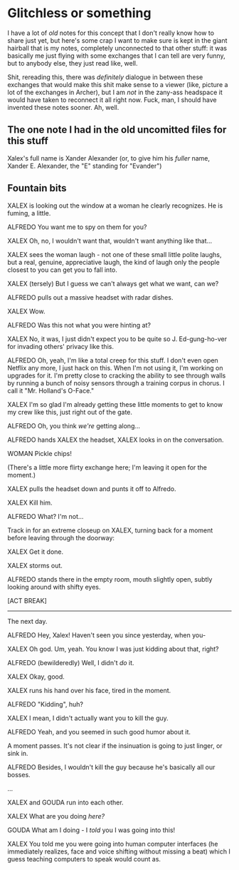# Glitchless or something

I have a lot of *old* notes for this concept that I don't really know how to share just yet, but here's some crap I want to make sure is kept in the giant hairball that is my notes, completely unconnected to that other stuff: it was basically me just flying with some exchanges that I can tell are very funny, but to anybody else, they just read like, well.

Shit, rereading this, there was *definitely* dialogue in between these exchanges that would make this shit make sense to a viewer (like, picture a lot of the exchanges in Archer), but I am *not* in the zany-ass headspace it would have taken to reconnect it all right now. Fuck, man, I should have invented these notes sooner. Ah, well.

## The one note I had in the old uncomitted files for this stuff

Xalex's full name is Xander Alexander (or, to give him his *fuller* name, Xander E. Alexander, the "E" standing for "Evander")

## Fountain bits

XALEX is looking out the window at a woman he clearly recognizes. He is fuming, a little.

ALFREDO
You want me to spy on them for you?

XALEX
Oh, no, I wouldn't want that, wouldn't want anything like that...

XALEX sees the woman laugh - not one of these small little polite laughs, but a real, genuine, appreciative laugh, the kind of laugh only the people closest to you can get you to fall into.

XALEX
(tersely) But I guess we can't always get what we want, can we?

ALFREDO pulls out a massive headset with radar dishes.

XALEX
Wow.

ALFREDO
Was this not what you were hinting at?

XALEX
No, it was, I just didn't expect you to be quite so J. Ed-gung-ho-ver for invading others' privacy like this.

ALFREDO
Oh, yeah, I'm like a total creep for this stuff. I don't even open Netflix any more, I just hack on this. When I'm not using it, I'm working on upgrades for it. I'm pretty close to cracking the ability to see through walls by running a bunch of noisy sensors through a training corpus in chorus. I call it "Mr. Holland's O-Face."

XALEX
I'm so glad I'm already getting these little moments to get to know my crew like this, just right out of the gate.

ALFREDO
Oh, you think *we're* getting along...

ALFREDO hands XALEX the headset, XALEX looks in on the conversation.

WOMAN
Pickle chips!

(There's a little more flirty exchange here; I'm leaving it open for the moment.)

XALEX pulls the headset down and punts it off to Alfredo.

XALEX
Kill him.

ALFREDO
What? I'm not...

Track in for an extreme closeup on XALEX, turning back for a moment before leaving through the doorway:

XALEX
Get it done.

XALEX storms out.

ALFREDO stands there in the empty room, mouth slightly open, subtly looking around with shifty eyes.

[ACT BREAK]

---

The next day.

ALFREDO
Hey, Xalex! Haven't seen you since yesterday, when you-

XALEX
Oh god. Um, yeah. You know I was just kidding about that, right?

ALFREDO
(bewilderedly) Well, I didn't *do* it.

XALEX
Okay, good.

XALEX runs his hand over his face, tired in the moment.

ALFREDO
"Kidding", huh?

XALEX
I mean, I didn't actually want you to kill the guy.

ALFREDO
Yeah, and you seemed in such good humor about it.

A moment passes. It's not clear if the insinuation is going to just linger, or sink in.

ALFREDO
Besides, I wouldn't kill the guy because he's basically all our bosses.

...

XALEX and GOUDA run into each other.

XALEX
What are you doing *here?*

GOUDA
What am I doing - I *told* you I was going into this!

XALEX
You told me you were going into human computer interfaces (he immediately realizes, face and voice shifting without missing a beat) which I guess teaching computers to speak would count as.
